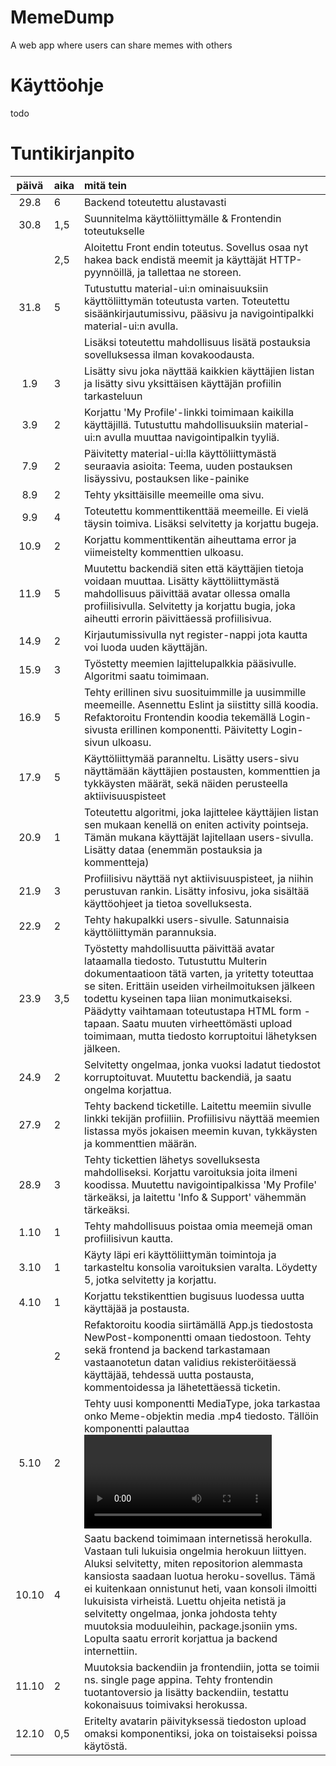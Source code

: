 # MemeDump
 A web app where users can share memes with others
 
# Käyttöohje
todo

# Tuntikirjanpito
| päivä | aika | mitä tein  |
| :----:|:-----| :-----|
| 29.8 | 6    | Backend toteutettu alustavasti |
| 30.8 | 1,5  | Suunnitelma käyttöliittymälle & Frontendin toteutukselle |
|      | 2,5  | Aloitettu Front endin toteutus. Sovellus osaa nyt hakea back endistä meemit ja käyttäjät HTTP-pyynnöillä, ja tallettaa ne storeen. |
| 31.8 | 5    | Tutustuttu material-ui:n ominaisuuksiin käyttöliittymän toteutusta varten. Toteutettu sisäänkirjautumissivu, pääsivu ja navigointipalkki material-ui:n avulla. 
|      |      | Lisäksi toteutettu mahdollisuus lisätä postauksia sovelluksessa ilman kovakoodausta. |
| 1.9  |  3   | Lisätty sivu joka näyttää kaikkien käyttäjien listan ja lisätty sivu yksittäisen käyttäjän profiilin tarkasteluun |
| 3.9  |  2   | Korjattu 'My Profile'-linkki toimimaan kaikilla käyttäjillä. Tutustuttu mahdollisuuksiin material-ui:n avulla muuttaa navigointipalkin tyyliä. |
| 7.9  |  2   | Päivitetty material-ui:lla käyttöliittymästä seuraavia asioita: Teema, uuden postauksen lisäyssivu, postauksen like-painike |
| 8.9  |  2   | Tehty yksittäisille meemeille oma sivu. |
| 9.9  |  4   | Toteutettu kommenttikenttää meemeille. Ei vielä täysin toimiva. Lisäksi selvitetty ja korjattu bugeja. |
| 10.9 |  2   | Korjattu kommenttikentän aiheuttama error ja viimeistelty kommenttien ulkoasu. |
| 11.9 |  5   | Muutettu backendiä siten että käyttäjien tietoja voidaan muuttaa. Lisätty käyttöliittymästä mahdollisuus päivittää avatar ollessa omalla profiilisivulla. Selvitetty ja korjattu bugia, joka aiheutti errorin päivittäessä profiilisivua. |
| 14.9 |  2   | Kirjautumissivulla nyt register-nappi jota kautta voi luoda uuden käyttäjän.
| 15.9 |  3   | Työstetty meemien lajittelupalkkia pääsivulle. Algoritmi saatu toimimaan.
| 16.9 |  5   | Tehty erillinen sivu suosituimmille ja uusimmille meemeille. Asennettu Eslint ja siistitty sillä koodia. Refaktoroitu Frontendin koodia tekemällä Login-sivusta erillinen komponentti. Päivitetty Login-sivun ulkoasu.
| 17.9 |  5   | Käyttöliittymää paranneltu. Lisätty users-sivu näyttämään käyttäjien postausten, kommenttien ja tykkäysten määrät, sekä näiden perusteella aktiivisuuspisteet |
| 20.9 |  1   | Toteutettu algoritmi, joka lajittelee käyttäjien listan sen mukaan kenellä on eniten activity pointseja. Tämän mukana käyttäjät lajitellaan users-sivulla. Lisätty dataa (enemmän postauksia ja kommentteja)
| 21.9 |  3   | Profiilisivu näyttää nyt aktiivisuuspisteet, ja niihin perustuvan rankin. Lisätty infosivu, joka sisältää käyttöohjeet ja tietoa sovelluksesta.
| 22.9 |  2   | Tehty hakupalkki users-sivulle. Satunnaisia käyttöliittymän parannuksia.
| 23.9 |  3,5 | Työstetty mahdollisuutta päivittää avatar lataamalla tiedosto. Tutustuttu Multerin dokumentaatioon tätä varten, ja yritetty toteuttaa se siten. Erittäin useiden virheilmoituksen jälkeen todettu kyseinen tapa liian monimutkaiseksi. Päädytty vaihtamaan toteutustapa HTML form -tapaan. Saatu muuten virheettömästi upload toimimaan, mutta tiedosto korruptoitui lähetyksen jälkeen. 
| 24.9 |  2   | Selvitetty ongelmaa, jonka vuoksi ladatut tiedostot korruptoituvat. Muutettu backendiä, ja saatu ongelma korjattua.
| 27.9 |  2   | Tehty backend ticketille. Laitettu meemiin sivulle linkki tekijän profiiliin. Profiilisivu näyttää meemien listassa myös jokaisen meemin kuvan, tykkäysten ja kommenttien määrän.
| 28.9 |  3   | Tehty tickettien lähetys sovelluksesta mahdolliseksi. Korjattu varoituksia joita ilmeni koodissa.  Muutettu navigointipalkissa 'My Profile' tärkeäksi, ja laitettu 'Info & Support' vähemmän tärkeäksi.
| 1.10 |  1   | Tehty mahdollisuus poistaa omia meemejä oman profiilisivun kautta.
| 3.10 |  1   | Käyty läpi eri käyttöliittymän toimintoja ja tarkasteltu konsolia varoituksien varalta. Löydetty 5, jotka selvitetty ja korjattu.
| 4.10 |  1   | Korjattu tekstikenttien bugisuus luodessa uutta käyttäjää ja postausta.
|      |  2   | Refaktoroitu koodia siirtämällä App.js tiedostosta NewPost-komponentti omaan tiedostoon. Tehty sekä frontend ja backend tarkastamaan vastaanotetun datan validius rekisteröitäessä käyttäjää, tehdessä uutta postausta, kommentoidessa ja lähetettäessä ticketin.
| 5.10 |  2   | Tehty uusi komponentti MediaType, joka tarkastaa onko Meme-objektin media .mp4 tiedosto. Tällöin komponentti palauttaa <video>:n <img> sijaan. Lisätty komponentti kaikille sivuille, joilla meemejä voi nähdä, ja katsottu että mp4 tiedostot toimivat oikein käyttöliittymässä.
| 10.10|  4   | Saatu backend toimimaan internetissä herokulla. Vastaan tuli lukuisia ongelmia herokuun liittyen. Aluksi selvitetty, miten repositorion alemmasta kansiosta saadaan luotua heroku-sovellus. Tämä ei kuitenkaan onnistunut heti, vaan konsoli ilmoitti lukuisista virheistä. Luettu ohjeita netistä ja selvitetty ongelmaa, jonka johdosta tehty muutoksia moduuleihin, package.jsoniin yms. Lopulta saatu errorit korjattua ja backend internettiin.
| 11.10|  2   | Muutoksia backendiin ja frontendiin, jotta se toimii ns. single page appina. Tehty frontendin tuotantoversio ja lisätty backendiin, testattu kokonaisuus toimivaksi herokussa.
| 12.10| 0,5  | Eritelty avatarin päivityksessä tiedoston upload omaksi komponentiksi, joka on toistaiseksi poissa käytöstä.

